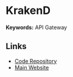 # KrakenD

**Keywords:** API Gateway

## Links

- [Code Repository](https://github.com/krakendio/krakend-ce)
- [Main Website](https://krakend.io)
